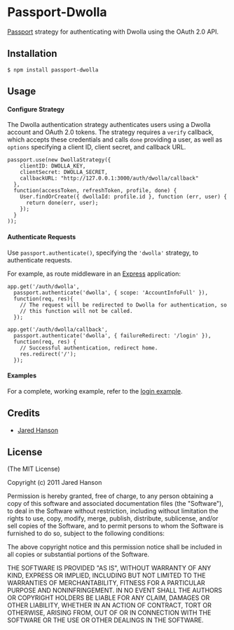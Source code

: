 # Passport-Dwolla

[Passport](https://github.com/jaredhanson/passport) strategy for authenticating
with Dwolla using the OAuth 2.0 API.

## Installation

    $ npm install passport-dwolla

## Usage

#### Configure Strategy

The Dwolla authentication strategy authenticates users using a Dwolla account
and OAuth 2.0 tokens.  The strategy requires a `verify` callback, which accepts
these credentials and calls `done` providing a user, as well as `options`
specifying a client ID, client secret, and callback URL.

    passport.use(new DwollaStrategy({
        clientID: DWOLLA_KEY,
        clientSecret: DWOLLA_SECRET,
        callbackURL: "http://127.0.0.1:3000/auth/dwolla/callback"
      },
      function(accessToken, refreshToken, profile, done) {
        User.findOrCreate({ dwollaId: profile.id }, function (err, user) {
          return done(err, user);
        });
      }
    ));

#### Authenticate Requests

Use `passport.authenticate()`, specifying the `'dwolla'` strategy, to
authenticate requests.

For example, as route middleware in an [Express](http://expressjs.com/)
application:

    app.get('/auth/dwolla',
      passport.authenticate('dwolla', { scope: 'AccountInfoFull' }),
      function(req, res){
        // The request will be redirected to Dwolla for authentication, so
        // this function will not be called.
      });

    app.get('/auth/dwolla/callback', 
      passport.authenticate('dwolla', { failureRedirect: '/login' }),
      function(req, res) {
        // Successful authentication, redirect home.
        res.redirect('/');
      });

#### Examples

For a complete, working example, refer to the [login example](https://github.com/jaredhanson/passport-dwolla/tree/master/examples/login).

## Credits

  - [Jared Hanson](http://github.com/jaredhanson)

## License

(The MIT License)

Copyright (c) 2011 Jared Hanson

Permission is hereby granted, free of charge, to any person obtaining a copy of
this software and associated documentation files (the "Software"), to deal in
the Software without restriction, including without limitation the rights to
use, copy, modify, merge, publish, distribute, sublicense, and/or sell copies of
the Software, and to permit persons to whom the Software is furnished to do so,
subject to the following conditions:

The above copyright notice and this permission notice shall be included in all
copies or substantial portions of the Software.

THE SOFTWARE IS PROVIDED "AS IS", WITHOUT WARRANTY OF ANY KIND, EXPRESS OR
IMPLIED, INCLUDING BUT NOT LIMITED TO THE WARRANTIES OF MERCHANTABILITY, FITNESS
FOR A PARTICULAR PURPOSE AND NONINFRINGEMENT. IN NO EVENT SHALL THE AUTHORS OR
COPYRIGHT HOLDERS BE LIABLE FOR ANY CLAIM, DAMAGES OR OTHER LIABILITY, WHETHER
IN AN ACTION OF CONTRACT, TORT OR OTHERWISE, ARISING FROM, OUT OF OR IN
CONNECTION WITH THE SOFTWARE OR THE USE OR OTHER DEALINGS IN THE SOFTWARE.
